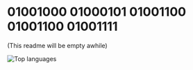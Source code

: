 # 01001000 01000101 01001100 01001100 01001111
(This readme will be empty awhile)


![Top languages](https://github-readme-stats.vercel.app/api?username=ilxplay&show_icons=true&theme=transparent)
